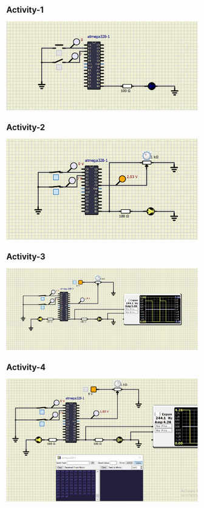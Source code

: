 
## Activity-1 ##
![ss](https://github.com/nileshmathur/Embedded-C-Project/blob/main/simulation/Activity-1.PNG)


## Activity-2 ##
![ss](https://github.com/nileshmathur/Embedded-C-Project/blob/main/simulation/Activity-2.PNG)

## Activity-3 ##
![ss](https://github.com/nileshmathur/Embedded-C-Project/blob/main/simulation/Activity-3.PNG)


## Activity-4 ##
![ss](https://github.com/nileshmathur/Embedded-C-Project/blob/main/simulation/Activity-4.PNG)
